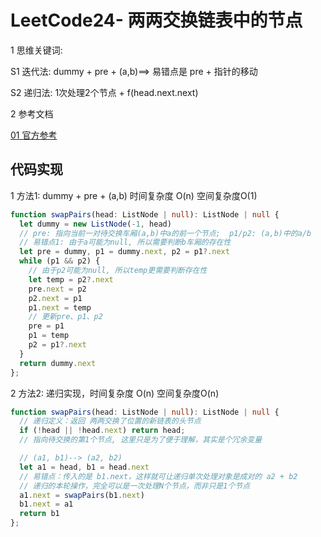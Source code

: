 
# LeetCode24- 两两交换链表中的节点

1 思维关键词: 

S1 迭代法: dummy + pre + (a,b)==> 易错点是 pre + 指针的移动 

S2 递归法: 1次处理2个节点 + f(head.next.next)

2 参考文档

[01 官方参考](https://leetcode.cn/problems/swap-nodes-in-pairs/solution/liang-liang-jiao-huan-lian-biao-zhong-de-jie-di-91/)


## 代码实现

1 方法1: dummy + pre + (a,b)  时间复杂度 O(n)  空间复杂度O(1)

```ts
function swapPairs(head: ListNode | null): ListNode | null {
  let dummy = new ListNode(-1, head)
  // pre: 指向当前一对待交换车厢(a,b)中a的前一个节点;  p1/p2: (a,b)中的a/b
  // 易错点1: 由于a可能为null, 所以需要判断b车厢的存在性
  let pre = dummy, p1 = dummy.next, p2 = p1?.next
  while (p1 && p2) {
    // 由于p2可能为null, 所以temp更需要判断存在性
    let temp = p2?.next
    pre.next = p2
    p2.next = p1
    p1.next = temp
    // 更新pre、p1、p2
    pre = p1
    p1 = temp
    p2 = p1?.next
  }
  return dummy.next
};
```

2 方法2: 递归实现，时间复杂度 O(n)  空间复杂度O(n)

```ts
function swapPairs(head: ListNode | null): ListNode | null {
  // 递归定义：返回 两两交换了位置的新链表的头节点
  if (!head || !head.next) return head;
  // 指向待交换的第1个节点, 这里只是为了便于理解，其实是个冗余变量

  // (a1, b1)--> (a2, b2)
  let a1 = head, b1 = head.next
  // 易错点：传入的是 b1.next，这样就可让递归单次处理对象是成对的 a2 + b2
  // 递归的本轮操作，完全可以是一次处理N个节点，而非只是1个节点
  a1.next = swapPairs(b1.next)
  b1.next = a1
  return b1
};
```